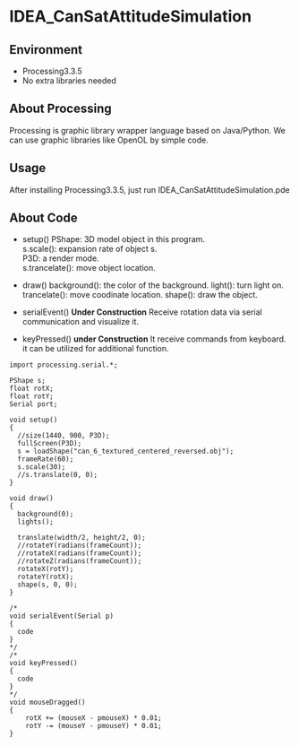# IDEA_CanSatAttitudeSimulation

## Environment
- Processing3.3.5
- No extra libraries needed

## About Processing
Processing is graphic library wrapper language based on Java/Python.
We can use graphic libraries like OpenOL by simple code.

## Usage
After installing Processing3.3.5, just run IDEA_CanSatAttitudeSimulation.pde

## About Code
- setup()
PShape: 3D model object in this program.  
s.scale(): expansion rate of object s.  
P3D: a render mode.  
s.trancelate(): move object location.  

- draw()
background(): the color of the background.
light(): turn light on.
trancelate(): move coodinate location.
shape(): draw the object.

- serialEvent()
**Under Construction**
Receive rotation data via serial communication and visualize it.

- keyPressed()
**under Construction**
It receive commands from keyboard. it can be utilized for additional function.











```
import processing.serial.*;

PShape s;
float rotX;
float rotY;
Serial port;

void setup()
{
  //size(1440, 900, P3D);
  fullScreen(P3D);
  s = loadShape("can_6_textured_centered_reversed.obj");
  frameRate(60);
  s.scale(30);
  //s.translate(0, 0);
}

void draw()
{
  background(0);
  lights();

  translate(width/2, height/2, 0);
  //rotateY(radians(frameCount));
  //rotateX(radians(frameCount));
  //rotateZ(radians(frameCount));
  rotateX(rotY);
  rotateY(rotX);
  shape(s, 0, 0);
}

/*
void serialEvent(Serial p)
{
  code
}
*/
/*
void keyPressed()
{
  code
}
*/
void mouseDragged()
{
    rotX += (mouseX - pmouseX) * 0.01;
    rotY -= (mouseY - pmouseY) * 0.01;
}
```



